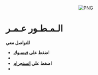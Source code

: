 
<p align="center">
    <img align="center" alt="PNG" src="https://i.imgur.com/PleIazj.jpeg" />
</p> 
<h1>الـمـطـور عـمـر</h1>



**للتواصل معي**


-  **اضغط على [فيسبوك](https://www.facebook.com/T000p4?mibextid=ZbWKwL)**
-  
-  **اضغط على [إنستجرام](https://www.instagram.com/arrogant3j?igsh=eG0wY3VqOWVjMjYy)**
-  
